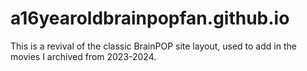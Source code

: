 # a16yearoldbrainpopfan.github.io
This is a revival of the classic BrainPOP site layout, used to add in the movies I archived from 2023-2024.
